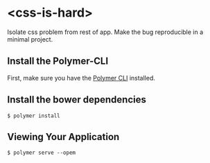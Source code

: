 # \<css-is-hard\>

Isolate css problem from rest of app.  Make the bug reproducible in a minimal project. 

## Install the Polymer-CLI

First, make sure you have the [Polymer CLI](https://www.npmjs.com/package/polymer-cli) installed. 

## Install the bower dependencies

```
$ polymer install
```

## Viewing Your Application

```
$ polymer serve --opem
```

